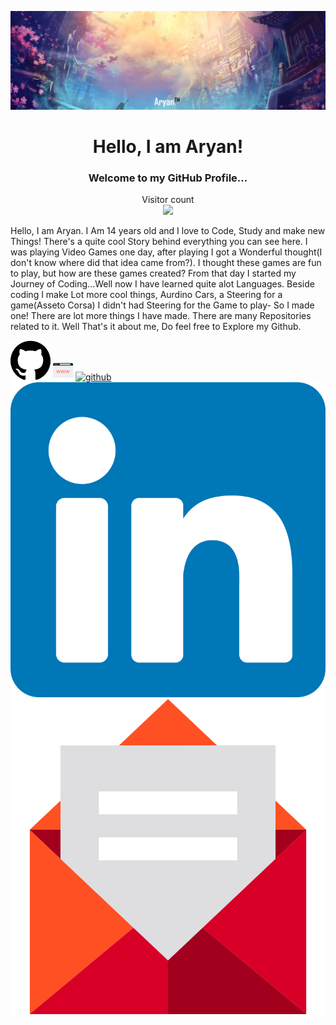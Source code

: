 ![](Banner.jpg)

<h1 align="center">Hello, I am Aryan!</h1>
<h3 align="center">Welcome to my GitHub Profile...</h3>
<p align="center"> 
  Visitor count<br>
  <img src="https://profile-counter.glitch.me/ravanger101/count.svg" />
</p>

Hello, I am Aryan. I Am 14 years old and I love to Code, Study and make new Things! There's a quite cool Story behind everything you can see here. I was playing Video Games one day, after playing I got a Wonderful thought(I don't know where did that idea came from?). I thought these games are fun to play, but how are these games created? From that day I started my Journey of Coding...Well now I have learned quite alot Languages. Beside coding I make Lot more cool things, Aurdino Cars, a Steering for a game(Asseto Corsa) I didn't had Steering for the Game to play- So I made one! There are lot more things I have made. There are many Repositories related to it. Well That's it about me, Do feel free to Explore my Github.

[<img src='https://github.com/Ravanger101/Ravanger101/blob/main/github.svg' alt='github'>](https://github.com/Ravanger101)
[<img src='https://github.com/Ravanger101/Ravanger101/blob/main/Website.svg' alt='github' width="32px" height="32px" >](https://ravanger101.github.io/DragonRealmsWebsite/) 
[<img src='https://github.com/Ravanger101/Ravanger101/blob/main/Pr' alt='github'>](https://xpavilion.github.io/)
[<img src='https://github.com/Ravanger101/Ravanger101/blob/main/LinkedIn.svg' alt='github'>](https://www.linkedin.com/in/aryangore/)
[<img src='https://github.com/Ravanger101/Ravanger101/blob/main/Email.svg' alt='github'>](mailto:panther2008aryan101@gmail.com)

